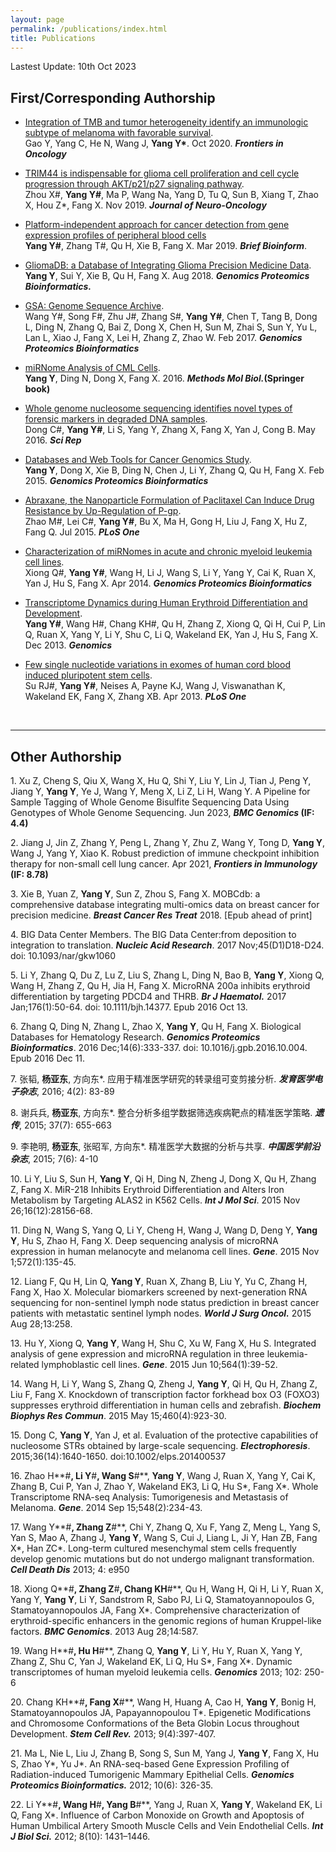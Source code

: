 ```yaml
---
layout: page
permalink: /publications/index.html
title: Publications
---
```


Lastest Update: 10th Oct 2023&nbsp;

## First/Corresponding Authorship

- [Integration of TMB and tumor heterogeneity identify an immunologic subtype of melanoma with favorable survival](https://pubmed.ncbi.nlm.nih.gov/33194669/).<br>Gao Y, Yang C, He N, Wang J, **Yang Y\***. Oct 2020. **_Frontiers in Oncology_**

- [TRIM44 is indispensable for glioma cell proliferation and cell cycle progression through AKT/p21/p27 signaling pathway](https://pubmed.ncbi.nlm.nih.gov/31605296/).<br>Zhou X#, **Yang Y#**, Ma P, Wang Na, Yang D, Tu Q, Sun B, Xiang T, Zhao X, Hou Z*, Fang X. Nov 2019. **_Journal of Neuro-Oncology_**

- [Platform-independent approach for cancer detection from gene expression profiles of peripheral blood cells](https://pubmed.ncbi.nlm.nih.gov/30895303/)<br>**Yang Y#**, Zhang T#, Qu H, Xie B, Fang X. Mar 2019. **_Brief Bioinform_**.

- [GliomaDB: a Database of Integrating Glioma Precision Medicine Data](https://pubmed.ncbi.nlm.nih.gov/31811943/).<br>**Yang Y**, Sui Y, Xie B, Qu H, Fang X. Aug 2018. **_Genomics Proteomics Bioinformatics._**

- [GSA: Genome Sequence Archive](https://pubmed.ncbi.nlm.nih.gov/28387199/). <br>Wang Y#, Song F#, Zhu J#, Zhang S#, **Yang Y#**, Chen T, Tang B, Dong L, Ding N, Zhang Q, Bai Z, Dong X, Chen H, Sun M, Zhai S, Sun Y, Yu L, Lan L, Xiao J, Fang X, Lei H, Zhang Z, Zhao W. Feb 2017. **_Genomics Proteomics Bioinformatics_**

- [miRNome Analysis of CML Cells](https://pubmed.ncbi.nlm.nih.gov/27581150/).<br>**Yang Y**, Ding N, Dong X, Fang X. 2016. **_Methods Mol Biol._(Springer book)**

- [Whole genome nucleosome sequencing identifies novel types of forensic markers in degraded DNA samples](https://pubmed.ncbi.nlm.nih.gov/27189082/).<br>Dong C#, **Yang Y#**, Li S, Yang Y, Zhang X, Fang X, Yan J, Cong B. May 2016. **_Sci Rep_**

- [Databases and Web Tools for Cancer Genomics Study]().<br>**Yang Y**, Dong X, Xie B, Ding N, Chen J, Li Y, Zhang Q, Qu H, Fang X. Feb 2015. **_Genomics Proteomics Bioinformatics_**

- [Abraxane, the Nanoparticle Formulation of Paclitaxel Can Induce Drug Resistance by Up-Regulation of P-gp](https://pubmed.ncbi.nlm.nih.gov/26182353/). <br>Zhao M#, Lei C#, **Yang Y#**, Bu X, Ma H, Gong H, Liu J, Fang X, Hu Z, Fang Q. Jul 2015. **_PLoS One_**

- [Characterization of miRNomes in acute and chronic myeloid leukemia cell lines](https://pubmed.ncbi.nlm.nih.gov/24755403/).<br>Xiong Q#, **Yang Y#**, Wang H, Li J, Wang S, Li Y, Yang Y, Cai K, Ruan X, Yan J, Hu S, Fang X. Apr 2014. **_Genomics Proteomics Bioinformatics_**

- [Transcriptome Dynamics during Human Erythroid Differentiation and Development](https://pubmed.ncbi.nlm.nih.gov/24121002/).<br>**Yang Y#**, Wang H#, Chang KH#, Qu H, Zhang Z, Xiong Q, Qi H, Cui P, Lin Q, Ruan X, Yang Y, Li Y, Shu C, Li Q, Wakeland EK, Yan J, Hu S, Fang X. Dec 2013. **_Genomics_**

- [Few single nucleotide variations in exomes of human cord blood induced pluripotent stem cells](https://pubmed.ncbi.nlm.nih.gov/23573220/).<br>Su RJ#, **Yang Y#**, Neises A, Payne KJ, Wang J, Viswanathan K, Wakeland EK, Fang X, Zhang XB. Apr 2013. **_PLoS One_**

  <br>

---

## Other Authorship

1\. Xu Z, Cheng S, Qiu X, Wang X, Hu Q, Shi Y, Liu Y, Lin J, Tian J, Peng Y, Jiang Y, **Yang Y**, Ye J, Wang Y, Meng X, Li Z, Li H, Wang Y. A Pipeline for Sample Tagging of Whole Genome Bisulfite Sequencing Data Using Genotypes of Whole Genome Sequencing. Jun 2023, **_BMC Genomics_ (IF: 4.4)**

2\. Jiang J, Jin Z, Zhang Y, Peng L, Zhang Y, Zhu Z, Wang Y, Tong D, **Yang Y**, Wang J, Yang Y, Xiao K. Robust prediction of immune checkpoint inhibition therapy for non-small cell lung cancer. Apr 2021, **_Frontiers in Immunology_ (IF: 8.78)**

3\. Xie B, Yuan Z, **Yang Y**, Sun Z, Zhou S, Fang X. MOBCdb: a comprehensive database integrating multi-omics data on breast cancer for precision medicine. **_Breast Cancer Res Treat_** 2018. [Epub ahead of print]

4\. BIG Data Center Members. The BIG Data Center:from deposition to integration to translation. **_Nucleic Acid Research_**. 2017 Nov;45(D1)D18-D24. doi: 10.1093/nar/gkw1060

5\. Li Y, Zhang Q, Du Z, Lu Z, Liu S, Zhang L, Ding N, Bao B, **Yang Y**, Xiong Q, Wang H, Zhang Z, Qu H, Jia H, Fang X. MicroRNA 200a inhibits erythroid differentiation by targeting PDCD4 and THRB. **_Br J Haematol._** 2017 Jan;176(1):50-64. doi: 10.1111/bjh.14377. Epub 2016 Oct 13.

6\. Zhang Q, Ding N, Zhang L, Zhao X, **Yang Y**, Qu H, Fang X. Biological Databases for Hematology Research. **_Genomics Proteomics Bioinformatics_**. 2016 Dec;14(6):333-337. doi: 10.1016/j.gpb.2016.10.004. Epub 2016 Dec 11.

7\. 张韬, **杨亚东**, 方向东*. 应用于精准医学研究的转录组可变剪接分析. **_发育医学电子杂志_**, 2016; 4(2): 83-89

8\. 谢兵兵, **杨亚东**, 方向东*. 整合分析多组学数据筛选疾病靶点的精准医学策略. **_遗传_**, 2015; 37(7): 655-663

9\. 李艳明, **杨亚东**, 张昭军, 方向东*. 精准医学大数据的分析与共享. **_中国医学前沿杂志_**, 2015; 7(6): 4-10

10\. Li Y, Liu S, Sun H, **Yang Y**, Qi H, Ding N, Zheng J, Dong X, Qu H, Zhang Z, Fang X. MiR-218 Inhibits Erythroid Differentiation and Alters Iron Metabolism by Targeting ALAS2 in K562 Cells. **_Int J Mol Sci_**. 2015 Nov 26;16(12):28156-68.

11\. Ding N, Wang S, Yang Q, Li Y, Cheng H, Wang J, Wang D, Deng Y, **Yang Y**, Hu S, Zhao H, Fang X. Deep sequencing analysis of microRNA expression in human melanocyte and melanoma cell lines. **_Gene_**. 2015 Nov 1;572(1):135-45.

12\. Liang F, Qu H, Lin Q, **Yang Y**, Ruan X, Zhang B, Liu Y, Yu C, Zhang H, Fang X, Hao X. Molecular biomarkers screened by next-generation RNA sequencing for non-sentinel lymph node status prediction in breast cancer patients with metastatic sentinel lymph nodes. **_World J Surg Oncol._** 2015 Aug 28;13:258.

13\. Hu Y, Xiong Q, **Yang Y**, Wang H, Shu C, Xu W, Fang X, Hu S. Integrated analysis of gene expression and microRNA regulation in three leukemia-related lymphoblastic cell lines. **_Gene_**. 2015 Jun 10;564(1):39-52.

14\. Wang H, Li Y, Wang S, Zhang Q, Zheng J, **Yang Y**, Qi H, Qu H, Zhang Z, Liu F, Fang X. Knockdown of transcription factor forkhead box O3 (FOXO3) suppresses erythroid differentiation in human cells and zebrafish. **_Biochem Biophys Res Commun_**. 2015 May 15;460(4):923-30.

15\. Dong C, **Yang Y**, Yan J, et al. Evaluation of the protective capabilities of nucleosome STRs obtained by large-scale sequencing. **_Electrophoresis_**. 2015;36(14):1640-1650. doi:10.1002/elps.201400537

16\. Zhao H**#**, Li Y**#**, Wang S**#**, **Yang Y**, Wang J, Ruan X, Yang Y, Cai K, Zhang B, Cui P, Yan J, Zhao Y, Wakeland EK3, Li Q, Hu S*, Fang X*. Whole Transcriptome RNA-seq Analysis: Tumorigenesis and Metastasis of Melanoma. **_Gene_**. 2014 Sep 15;548(2):234-43. 

17\. Wang Y**#**, Zhang Z**#**, Chi Y, Zhang Q, Xu F, Yang Z, Meng L, Yang S, Yan S, Mao A, Zhang J, **Yang Y**, Wang S, Cui J, Liang L, Ji Y, Han ZB, Fang X*, Han ZC*. Long-term cultured mesenchymal stem cells frequently develop genomic mutations but do not undergo malignant transformation. **_Cell Death Dis_** 2013; 4: e950

18\. Xiong Q**#**, Zhang Z**#**, Chang KH**#**, Qu H, Wang H, Qi H, Li Y, Ruan X, Yang Y, **Yang Y**, Li Y, Sandstrom R, Sabo PJ, Li Q, Stamatoyannopoulos G, Stamatoyannopoulos JA, Fang X*. Comprehensive characterization of erythroid-specific enhancers in the genomic regions of human Kruppel-like factors. **_BMC Genomics_**. 2013 Aug 28;14:587.

19\. Wang H**#**, Hu H**#**, Zhang Q, **Yang Y**, Li Y, Hu Y, Ruan X, Yang Y, Zhang Z, Shu C, Yan J, Wakeland EK, Li Q, Hu S*, Fang X*. Dynamic transcriptomes of human myeloid leukemia cells. **_Genomics_** 2013; 102: 250-6 

20\. Chang KH**#**, Fang X**#**, Wang H, Huang A, Cao H, **Yang Y**, Bonig H, Stamatoyannopoulos JA, Papayannopoulou T*. Epigenetic Modifications and Chromosome Conformations of the Beta Globin Locus throughout Development. **_Stem Cell Rev._** 2013; 9(4):397-407.

21\. Ma L, Nie L, Liu J, Zhang B, Song S, Sun M, Yang J, **Yang Y**, Fang X, Hu S, Zhao Y*, Yu J*. An RNA-seq-based Gene Expression Profiling of Radiation-induced Tumorigenic Mammary Epithelial Cells. **_Genomics Proteomics Bioinformatics._** 2012; 10(6): 326-35.

22\. Li Y**#**, Wang H**#**, Yang B**#**, Yang J, Ruan X, **Yang Y**, Wakeland EK, Li Q, Fang X*. Influence of Carbon Monoxide on Growth and Apoptosis of Human Umbilical Artery Smooth Muscle Cells and Vein Endothelial Cells. **_Int J Biol Sci._** 2012; 8(10): 1431–1446.


  <br>

